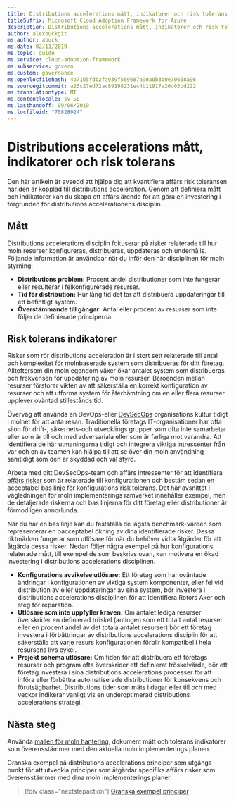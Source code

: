 ```yaml
---
title: Distributions accelerations mått, indikatorer och risk tolerans
titleSuffix: Microsoft Cloud Adoption Framework for Azure
description: Distributions accelerations mått, indikatorer och risk tolerans
author: alexbuckgit
ms.author: abuck
ms.date: 02/11/2019
ms.topic: guide
ms.service: cloud-adoption-framework
ms.subservice: govern
ms.custom: governance
ms.openlocfilehash: 4b71b5fdb2fa939f569687a90a0b3b0e70658a96
ms.sourcegitcommit: a26c27ed72ac89198231ec4b11917a20d03bd222
ms.translationtype: MT
ms.contentlocale: sv-SE
ms.lasthandoff: 09/06/2019
ms.locfileid: "70828024"
---
```

# <a name="deployment-acceleration-metrics-indicators-and-risk-tolerance"></a>Distributions accelerations mått, indikatorer och risk tolerans

Den här artikeln är avsedd att hjälpa dig att kvantifiera affärs risk toleransen när den är kopplad till distributions acceleration. Genom att definiera mått och indikatorer kan du skapa ett affärs ärende för att göra en investering i förgrunden för distributions accelerationens disciplin.

## <a name="metrics"></a>Mått

Distributions accelerations disciplin fokuserar på risker relaterade till hur moln resurser konfigureras, distribueras, uppdateras och underhålls. Följande information är användbar när du inför den här disciplinen för moln styrning:

- **Distributions problem:** Procent andel distributioner som inte fungerar eller resulterar i felkonfigurerade resurser.
- **Tid för distribution:** Hur lång tid det tar att distribuera uppdateringar till ett befintligt system.
- **Överstämmande till gångar:** Antal eller procent av resurser som inte följer de definierade principerna.

## <a name="risk-tolerance-indicators"></a>Risk tolerans indikatorer

Risker som rör distributions acceleration är i stort sett relaterade till antal och komplexitet för molnbaserade system som distribueras för ditt företag. Allteftersom din moln egendom växer ökar antalet system som distribueras och frekvensen för uppdatering av moln resurser. Beroenden mellan resurser förstorar vikten av att säkerställa en korrekt konfiguration av resurser och att utforma system för återhämtning om en eller flera resurser upplever oväntad stillestånds tid.

<!-- "en-us" location is required for the URL below. -->

Överväg att använda en DevOps-eller [DevSecOps](https://www.microsoft.com/en-us/securityengineering/devsecops) organisations kultur tidigt i molnet för att anta resan. Traditionella företags IT-organisationer har ofta silon för drift-, säkerhets-och utvecklings grupper som ofta inte samarbetar eller som är till och med adversariala eller som är farliga mot varandra. Att identifiera de här utmaningarna tidigt och integrera viktiga intressenter från var och en av teamen kan hjälpa till att se över din moln användning samtidigt som den är skyddad och väl styrd.

Arbeta med ditt DevSecOps-team och affärs intressenter för att identifiera [affärs risker](business-risks.md) som är relaterade till konfigurationen och bestäm sedan en acceptabel bas linje för konfigurations risk tolerans. Det här avsnittet i vägledningen för moln implementerings ramverket innehåller exempel, men de detaljerade riskerna och bas linjerna för ditt företag eller distributioner är förmodligen annorlunda.

När du har en bas linje kan du fastställa de lägsta benchmark-värden som representerar en oacceptabel ökning av dina identifierade risker. Dessa riktmärken fungerar som utlösare för när du behöver vidta åtgärder för att åtgärda dessa risker. Nedan följer några exempel på hur konfigurations relaterade mått, till exempel de som beskrivs ovan, kan motivera en ökad investering i distributions accelerations disciplinen.

- **Konfigurations avvikelse utlösare:** Ett företag som har oväntade ändringar i konfigurationen av viktiga system komponenter, eller fel vid distribution av eller uppdateringar av sina system, bör investera i distributions accelerations disciplinen för att identifiera Rotors Aker och steg för reparation.
- **Utlösare som inte uppfyller kraven:** Om antalet lediga resurser överskrider en definierad tröskel (antingen som ett totalt antal resurser eller en procent andel av det totala antalet resurser) bör ett företag investera i förbättringar av distributions accelerations disciplin för att säkerställa att varje resurs konfigurationen förblir kompatibel i hela resursens livs cykel.
- **Projekt schema utlösare:** Om tiden för att distribuera ett företags resurser och program ofta överskrider ett definierat tröskelvärde, bör ett företag investera i sina distributions accelerations processer för att införa eller förbättra automatiserade distributioner för konsekvens och förutsägbarhet. Distributions tider som mäts i dagar eller till och med veckor indikerar vanligt vis en underoptimerad distributions accelerations strategi.

## <a name="next-steps"></a>Nästa steg

Använda [mallen för moln hantering](./template.md), dokument mått och tolerans indikatorer som överensstämmer med den aktuella moln implementerings planen.

Granska exempel på distributions accelerations principer som utgångs punkt för att utveckla principer som åtgärdar specifika affärs risker som överensstämmer med dina moln implementerings planer.

> [!div class="nextstepaction"]
> [Granska exempel principer](./policy-statements.md)
